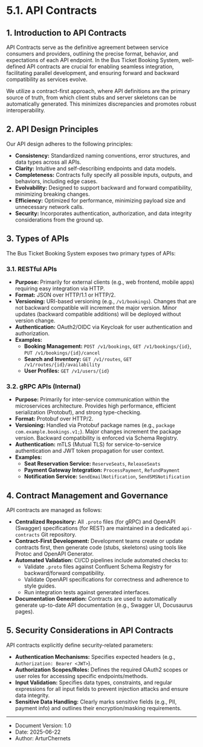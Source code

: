 # 5.1. API Contracts

## 1. Introduction to API Contracts

API Contracts serve as the definitive agreement between service consumers and providers, outlining the precise format, behavior, and expectations of each API endpoint. In the Bus Ticket Booking System, well-defined API contracts are crucial for enabling seamless integration, facilitating parallel development, and ensuring forward and backward compatibility as services evolve.

We utilize a contract-first approach, where API definitions are the primary source of truth, from which client stubs and server skeletons can be automatically generated. This minimizes discrepancies and promotes robust interoperability.

## 2. API Design Principles

Our API design adheres to the following principles:

* **Consistency:** Standardized naming conventions, error structures, and data types across all APIs.
* **Clarity:** Intuitive and self-describing endpoints and data models.
* **Completeness:** Contracts fully specify all possible inputs, outputs, and behaviors, including edge cases.
* **Evolvability:** Designed to support backward and forward compatibility, minimizing breaking changes.
* **Efficiency:** Optimized for performance, minimizing payload size and unnecessary network calls.
* **Security:** Incorporates authentication, authorization, and data integrity considerations from the ground up.

## 3. Types of APIs

The Bus Ticket Booking System exposes two primary types of APIs:

### 3.1. RESTful APIs

* **Purpose:** Primarily for external clients (e.g., web frontend, mobile apps) requiring easy integration via HTTP.
* **Format:** JSON over HTTP/1.1 or HTTP/2.
* **Versioning:** URI-based versioning (e.g., `/v1/bookings`). Changes that are not backward compatible will increment the major version. Minor updates (backward compatible additions) will be deployed without version change.
* **Authentication:** OAuth2/OIDC via Keycloak for user authentication and authorization.
* **Examples:**
    * **Booking Management:** `POST /v1/bookings`, `GET /v1/bookings/{id}`, `PUT /v1/bookings/{id}/cancel`
    * **Search and Inventory:** `GET /v1/routes`, `GET /v1/routes/{id}/availability`
    * **User Profiles:** `GET /v1/users/{id}`

### 3.2. gRPC APIs (Internal)

* **Purpose:** Primarily for inter-service communication within the microservices architecture. Provides high performance, efficient serialization (Protobuf), and strong type-checking.
* **Format:** Protobuf over HTTP/2.
* **Versioning:** Handled via Protobuf package names (e.g., `package com.example.bookings.v1;`). Major changes increment the package version. Backward compatibility is enforced via Schema Registry.
* **Authentication:** mTLS (Mutual TLS) for service-to-service authentication and JWT token propagation for user context.
* **Examples:**
    * **Seat Reservation Service:** `ReserveSeats`, `ReleaseSeats`
    * **Payment Gateway Integration:** `ProcessPayment`, `RefundPayment`
    * **Notification Service:** `SendEmailNotification`, `SendSMSNotification`

## 4. Contract Management and Governance

API contracts are managed as follows:

* **Centralized Repository:** All `.proto` files (for gRPC) and OpenAPI (Swagger) specifications (for REST) are maintained in a dedicated `api-contracts` Git repository.
* **Contract-First Development:** Development teams create or update contracts first, then generate code (stubs, skeletons) using tools like Protoc and OpenAPI Generator.
* **Automated Validation:** CI/CD pipelines include automated checks to:
    * Validate `.proto` files against Confluent Schema Registry for backward/forward compatibility.
    * Validate OpenAPI specifications for correctness and adherence to style guides.
    * Run integration tests against generated interfaces.
* **Documentation Generation:** Contracts are used to automatically generate up-to-date API documentation (e.g., Swagger UI, Docusaurus pages).

## 5. Security Considerations in API Contracts

API contracts explicitly define security-related parameters:

* **Authentication Mechanisms:** Specifies expected headers (e.g., `Authorization: Bearer <JWT>`).
* **Authorization Scopes/Roles:** Defines the required OAuth2 scopes or user roles for accessing specific endpoints/methods.
* **Input Validation:** Specifies data types, constraints, and regular expressions for all input fields to prevent injection attacks and ensure data integrity.
* **Sensitive Data Handling:** Clearly marks sensitive fields (e.g., PII, payment info) and outlines their encryption/masking requirements.

---

* Document Version: 1.0
* Date: 2025-06-22
* Author: ArturChernets
